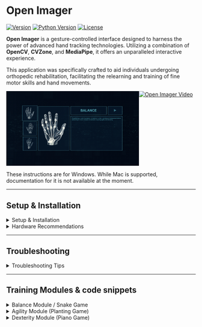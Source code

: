 # Open Imager

[![Version](https://img.shields.io/badge/version-4.2.0-blue.svg)]()
[![Python Version](https://img.shields.io/badge/python-3.12-blue.svg)](https://www.python.org/downloads/release/python-312/)
[![License](https://img.shields.io/badge/license-MIT-blue.svg)](https://opensource.org/licenses/MIT)

**Open Imager** is a gesture-controlled interface designed to harness the power of advanced hand tracking technologies. Utilizing a combination of **OpenCV**, **CVZone**, and **MediaPipe**, it offers an unparalleled interactive experience.

This application was specifically crafted to aid individuals undergoing orthopedic rehabilitation, facilitating the relearning and training of fine motor skills and hand movements.

<div style="display: flex; flex-direction: row;">
  <img src="https://github.com/bayoudhseif/openimager/blob/master/assets/interface.PNG?raw=true" alt="Interface Preview" style="width: 70%;">
  <a href="https://www.youtube.com/watch?v=02N02075yaQ" style="width: 100%; display: inline-block;">
    <img src="https://img.youtube.com/vi/02N02075yaQ/0.jpg" alt="Open Imager Video" style="width: 70%;">
  </a>
</div>

These instructions are for Windows. While Mac is supported, documentation for it is not available at the moment.

---

## Setup & Installation

<details>
<summary>Setup & Installation</summary>

### Prerequisites

- **[Python 3.12](https://www.python.org/ftp/python/3.12.3/python-3.12.3-amd64.exe)**: Ensure you have Python 3.12 installed.
- **[Microsoft Visual C++](https://aka.ms/vs/17/release/vc_redist.x64.exe)**: Install the Microsoft Visual C++ 2015-2022 Redistributable.

### Installation

1. **Clone or Download Repository**
   - Clone the project repository using Git or download it as a ZIP file.

2. **Install Dependencies**
   - Open your terminal or command prompt.
   - Navigate to the project repository directory.
   - Run the following command to install the required Python packages:
     ```sh
     pip install -r requirements.txt
     ```

### Running the Application

1. **Navigate to Application Directory**
   - Change directory to `main-web`:
     ```sh
     cd main-web
     ```

2. **Run the Application**
   - Execute the following command to start the application:
     ```sh
     python openimager-windows.py
     ```

</details>

<details>
<summary>Hardware Recommendations</summary>

To ensure optimal performance, it is recommended to use the following hardware specifications:

- **Processor**: Quad-core CPU with 2.5 GHz or higher clock speed.
- **RAM**: Minimum 8 GB RAM.
- **GPU**: Optional but recommended for improved performance, with at least 2 GB VRAM.
- **Camera**: Standard webcam capable of at least 720p resolution.

</details>

---

## Troubleshooting

<details>
<summary>Troubleshooting Tips</summary>

If you're having trouble getting the training modules to work after starting the Flask server from `openimager-windows.py`, follow these steps:

1. **Go to the Levels Directory**: Open your command prompt or terminal and navigate to the `levels` folder inside the `main-web` folder of your project.

2. **Find the Module**: Inside the `levels` folder, you'll see folders named `agility`, `balance`, and `dexterity`. Go into the folder that corresponds to the module you're having trouble with. For example, if it's the agility module, go into the `agility` folder.

3. **Run the Module**: Once you're inside the module's folder, find the Python file (it will have the same name as the folder) and run it by typing `python filename.py` in your command prompt or terminal. This will run the module directly and may show any errors that are preventing it from working properly.

Repeat these steps for the other modules if needed.

</details>

---

## Training Modules & code snippets

<details>
<summary>Balance Module / Snake Game</summary>

### Purpose
- A hand-controlled snake game using OpenCV and Pygame.

### Game Mechanics
- The game continuously captures frames from the camera, detects hand landmarks, and uses the index finger position to control the snake.
- If the snake's head (index finger tip) collides with a treat, the score increases, and a new treat position is generated.
- The game ends if the snake stands still for too long.

1. **Hand Detection and Grabbing Mechanism**
   <details>
   <summary><b>View Code</b></summary>

   ```python
   # Initialize hand detector
   detector = HandDetector(detectionCon=0.8)

   # Main loop
   while True:
       success, img = cap.read()
       if not success:
           print("Failed to capture video frame.")
           continue  # Skip the rest of the loop and try to get another frame

       img = cv2.flip(img, 1)
       hands, img = detector.findHands(img, draw=False)

       if hands:
           for hand in hands:
               lm_list = hand["lmList"]
               cursor = lm_list[8][:2]
               l, _, _ = detector.findDistance(lm_list[8][:2], lm_list[12][:2], img)

               if not is_grabbing and l < grab_threshold:
                   is_grabbing = True
               elif is_grabbing and l > release_threshold:
                   is_grabbing = False

               single_rect.update(cursor, is_grabbing)
   ```

   **Explanation**:
   - The hand detector is initialized with a confidence threshold of 0.8.
   - In the main loop, it captures frames from the camera, flips them horizontally, and detects hands in the frame.
   - It calculates the distance between the index and middle fingertips to determine if the user is grabbing (fingers close together) or releasing (fingers apart) the draggable object.

   </details>

2. **Draggable Rectangle Class with Image**
   <details>
   <summary><b>View Code</b></summary>

   ```python
   # Define class for draggable rectangle (now with images)
   class DragRect:
       def __init__(self, pos_center, image):
           self.pos_center = pos_center
           self.image = image
           self.is_grabbed = False
           self.size = [image.shape[1], image.shape[0]]

       def update(self, cursor, is_grabbing):
           cx, cy = self.pos_center
           w, h = self.size

           if cx - w // 2 < cursor[0] < cx + w // 2 and cy - h // 2 < cursor[1] < cy + h // 2:
               if is_grabbing:
                   self.pos_center = cursor
                   self.is_grabbed = True
               else:
                   self.is_grabbed = False
           else:
               if self.is_grabbed and is_grabbing:
                   self.pos_center = cursor
               elif not is_grabbing:
                   self.is_grabbed = False
   ```

   **Explanation**:
   - `DragRect` class manages a draggable rectangle with an image.
   - It updates the rectangle's position based on the cursor's position when the hand is grabbing it.
   - It checks if the cursor is within the rectangle's bounds to determine if the rectangle should follow the cursor.

   </details>

3. **Planting Zone and Seed Planting Logic**
   <details>
   <summary><b>View Code</b></summary>

   ```python
   # Function to check if a point is inside a rectangle
   def is_inside_planting_zone(rect_pos, zone_pos, zone_size):
       rx, ry = rect_pos
       zx, zy = zone_pos
       zw, zh = zone_size

       return zx - zw // 2 < rx < zx + zw // 2 and zy - zh // 2 < ry < zy + zh // 2

   # Function to generate a new planting zone position
   def generate_new_planting_zone(exclude_pos, img_size, zone_size):
       img_width, img_height = img_size
       zone_width, zone_height = zone_size
       margin = 100  # To ensure the zone does not spawn too close to the edges
       x = random.randint(margin + zone_width // 2, img_width - margin - zone_width // 2)
       y = random.randint(margin + zone_height // 2, img_height - margin - zone_height // 2)
       return [x, y]
   ```

   **Explanation**:
   - `is_inside_planting_zone`: Checks if the rectangle's center is within the planting zone's boundaries.
   - `generate_new_planting_zone`: Generates a new random position for the planting zone, ensuring it doesn't spawn too close to the edges or overlap with the current zone.

   </details>

</details>

<details>
<summary>Agility Module (Planting Game)</summary>

### Purpose
- A hand-controlled drag-and-drop planting game using OpenCV and Pygame.

### Game Mechanics
- The game detects hand gestures to grab and move a box (seed) to a planting zone.
- If the box is placed inside the planting zone, a new planting zone is generated.

1. **Hand Detection and Initialization**
   <details>
   <summary><b>View Code</b></summary>

   ```python

   # Initialize camera
   cap = cv2.VideoCapture(0)
   cap.set(3, 1920)
   cap.set(4, 1080)

   # Initialize hand detector
   detector = HandDetector(detectionCon=0.8)

   # Initialize pygame
   pygame.init()
   display_info = pygame.display.Info()
   screen = pygame.display.set_mode((display_info.current_w, display_info.current_h), pygame.FULLSCREEN)
   pygame.display.set_caption("Planting Game")

   # Font settings for instructions
   font = cv2.FONT_HERSHEY_SIMPLEX
   font_scale = 0.8
   font_color = (255, 255, 255)
   line_type = 2

   # Instructions to display
   instructions = [
       "Use your index finger to control the snake's direction.",
       "Eat the red dots to grow longer and increase your score.",
   ]
   ```

   **Explanation**:
   - Initializes the camera, hand detector, and Pygame for full-screen display.
   - Sets up the font settings for displaying instructions on the screen.

   </details>

2. **Game State and Collision Detection**
   <details>
   <summary><b>View Code</b></summary>

   ```python
   # Function to initialize game state
   def initialize_game():
       return {
           "treat_pos": [random.randint(100, 1180), random.randint(100, 620)],
           "score": 0,
           "snake_body": [[640, 360]],  # Starting position
           "game_over": False,
       }

   # Function to add a new treat
   def add_treat():
       return [random.randint(100, 1180), random.randint(100, 620)]

   # Function to check collision with treat
   def check_collision_with_treat(head, treat, tolerance=20):
       dx = head[0] - treat[0]
       dy = head[1] - treat[1]
       distance = np.sqrt(dx**2 + dy**2)
       return distance < tolerance

   # Function to check self collision
   def check_self_collision(snake_body):
       head = snake_body[0]
       return head in snake_body[1:]
   ```

   **Explanation**:
   - `initialize_game`: Initializes the game state with a random treat position, score, initial snake position, and game over flag.
   - `add_treat`: Generates a new random position for the treat.
   - `check_collision_with_treat`: Checks if the snake's head has collided with the treat.
   - `check_self_collision`: Checks if the snake has collided with itself.

   </details>

3. **Main Game Loop and Drawing**
   <details>
   <summary><b>View Code</b></summary>

   ```python
   # Main game loop
   game_running = True
   while game_running:
       game_state = initialize_game()

       while not game_state["game_over"]:
           success, img = cap.read()
           if not success:
               continue

           img = cv2.flip(img, 1)
           hands, img = detector.findHands(img, draw=False)

           if hands:
               index_finger_tip = hands[0]["lmList"][8][:2]
               if len(game_state["snake_body"]) < 2 or not check_self_collision([index_finger_tip] + game_state["snake_body"][1:]):
                   game_state["snake_body"].insert(0, list(index_finger_tip))  # Move the snake
                   if check_collision_with_treat(index_finger_tip, game_state["treat_pos"], tolerance=25):
                       game_state["score"] += 1
                       game_state["treat_pos"] = add_treat()  # Add new treat
                   else:
                       game_state["snake_body"].pop()  # Keep the snake's length constant
               else:
                   game_state["game_over"] = True  # End game condition

           # Drawing
           # Draw the treat with white outline
           cv2.circle(img, tuple(game_state["treat_pos"]), 12, (255, 255, 255), cv2.FILLED)  # White outline
           cv2.circle(img, tuple(game_state["treat_pos"]), 10, (220, 204, 138), cv2.FILLED)  # Lighter treat color

           # Draw the snake with white outline
           for segment in game_state["snake_body"]:
               cv2.rectangle(img, (segment[0] - 9, segment[1] - 9), (segment[0] + 9, segment[1] + 9), (255, 255, 255), cv2.FILLED)  # White outline
               cv2.rectangle(img, (segment[0] - 7, segment[1] - 7), (segment[0] + 7, segment[1] + 7), (51, 27, 10), cv2.FILLED)  # Lighter snake color

           if game_state["score"] >= 30:
               game_running = False
               break

       if game_state["game_over"]:
           print(f"Game Over. Final Score: {game_state['score']}")
           cv2.waitKey(1000)  # Wait a bit before potentially restarting

   cap.release()
   cv2.destroyAllWindows()
   pygame.quit()
   ```

   **Explanation**:
   - Main game loop: Handles game initialization, updates game state based on hand detection, checks for collisions, and updates the display.
   - Drawing: Draws the treat and snake with a white outline, blends text with the video frame, and converts the image to Pygame format for display.

   </details>

</details>

<details>
<summary>Dexterity Module (Piano Game)</summary>

### Purpose
- A hand gesture-controlled piano game using OpenCV, MediaPipe, and Pygame.

### Game Mechanics
- Plays a piano note when the correct gesture is made.
- Tracks the number of correct gestures and stops after 60 successful gestures.

1. **Hand Detection and Finger Counting**
   <details>
   <summary><b>View Code</b></summary>

   ```python

   class handDetector:
       def __init__(self, mode=False, maxHands=2, detectionCon=0.5, trackCon=0.5):
           self.mode = mode
           self.maxHands = maxHands
           self.detectionCon = detectionCon
           self.trackCon = trackCon

           self.mpHands = mp.solutions.hands
           self.hands = self.mpHands.Hands(static_image_mode=self.mode,
                                           max_num_hands=self.maxHands,
                                           min_detection_confidence=self.detectionCon,
                                           min_tracking_confidence=self.trackCon)
           self.mpDraw = mp.solutions.drawing_utils
           self.tipIds = [4, 8, 12, 16, 20]

       def findHands(self, img, draw=True):
           imgRGB = cv2.cvtColor(img, cv2.COLOR_BGR2RGB)
           self.results = self.hands.process(imgRGB)

           if self.results.multi_hand_landmarks:
               for handLms in self.results.multi_hand_landmarks:
                   if draw:
                       self.mpDraw.draw_landmarks(img, handLms, self.mpHands.HAND_CONNECTIONS)
           return img

       def findPosition(self, img, handNo=0, draw=True):
           lmList = []
           if self.results.multi_hand_landmarks:
               myHand = self.results.multi_hand_landmarks[handNo]


               for id, lm in enumerate(myHand.landmark):
                   h, w, c = img.shape
                   cx, cy = int(lm.x * w), int(lm.y * h)
                   lmList.append([id, cx, cy])
                   if draw and id == 0:  # Example for drawing circles on the wrist
                       cv2.circle(img, (cx, cy), 15, (255, 0, 255), cv2.FILLED)
           return lmList

       def countFingers(self, lmList):
           if lmList:
               fingers = []

               # Thumb
               if lmList[self.tipIds[0]][1] > lmList[self.tipIds[0] - 1][1]:
                   fingers.append(1)
               else:
                   fingers.append(0)

               # Fingers
               for id in range(1, 5):
                   if lmList[self.tipIds[id]][2] < lmList[self.tipIds[id] - 2][2]:
                       fingers.append(1)
                   else:
                       fingers.append(0)

               return fingers.count(1)
           return 0
   ```

   **Explanation**:
   - Defines a `handDetector` class using MediaPipe for hand detection.
   - Includes methods for finding hands, finding hand landmarks positions, and counting the number of fingers extended.

   </details>

2. **Playing Piano Notes**
   <details>
   <summary><b>View Code</b></summary>

   ```python
   def play_piano_sequence(gesture_made):
       piano_notes = [pygame.mixer.Sound("levels/dexterity/song.mp3")]
       elapsed_time = 0

       while True:
           if gesture_made.is_set():
               for note in piano_notes:
                   if elapsed_time < note.get_length():
                       note.play()
                       time.sleep(note.get_length() - elapsed_time)
                       elapsed_time = 0
                   else:
                       elapsed_time -= note.get_length()
                   if gesture_made.is_set():
                       continue
   ```

   **Explanation**:
   - Defines a function `play_piano_sequence` that plays a sequence of piano notes when a gesture is detected.

   </details>

3. **Main Game Loop**
   <details>
   <summary><b>View Code</b></summary>

   ```python
           if lmList:
               fingers_count = detector.countFingers(lmList)
               if fingers_count == current_number:
                   gesture_made.set()
                   gesture_count += 1
                   last_gesture_time = time.time()
                   previous_number = current_number
                   while previous_number == current_number:
                       current_number = random.randint(1, 5)
                   display_text = f"Show {current_number} fingers"
                   pygame.mixer.unpause()  # Resume the music when a new gesture is made
           else:
               pygame.mixer.pause()  # Pause the music if no hands are detected

           if time.time() - last_gesture_time > 0.8:
               pygame.mixer.pause()

           screen.blit(img, (0, 0))
           pygame.display.flip()

           # Handle pygame events
           for event in pygame.event.get():
               if event.type == pygame.QUIT or (event.type == pygame.KEYDOWN and (event.key == pygame.K_ESCAPE or event.key == pygame.K_q)):
                   pygame.quit()
                   cap.release()
                   cv2.destroyAllWindows()
                   pygame.mixer.quit()
                   sys.exit()

           if gesture_count == 60:
               break

       pygame.quit()
       cap.release()
       cv2.destroyAllWindows()
       pygame.mixer.quit()


   if __name__ == "__main__":
       main()
   ```

   **Explanation**:
   - Counts the number of fingers shown and updates the game state accordingly.
   - Plays piano notes based on detected gestures.
   - Ends the game after 60 correct gestures.

   </details>

</details>
